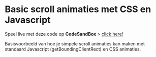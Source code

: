 # Basic scroll animaties met CSS en Javascript

Speel live met deze code op **CodeSandBox** > [click here!](https://codesandbox.io/s/github/davidvandenbor/basic-scroll-animation)

Basisvoorbeeld van hoe je simpele scroll animaties kan maken met standaard Javascript (getBoundingClientRect) en CSS animaties.
